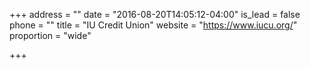 +++
address = ""
date = "2016-08-20T14:05:12-04:00"
is_lead = false
phone = ""
title = "IU Credit Union"
website = "https://www.iucu.org/"
proportion = "wide"

+++
